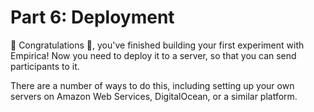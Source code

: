 # Part 6: Deployment

🎉 Congratulations 🎉, you've finished building your first experiment with Empirica! Now you need to deploy it to a server, so that you can send participants to it.&#x20;

There are a number of ways to do this, including setting up your own servers on Amazon Web Services, DigitalOcean, or a similar platform.
